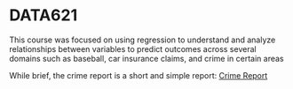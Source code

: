 # DATA621
This course was focused on using regression to understand and analyze relationships between variables to predict outcomes across several domains such as baseball, car insurance claims, and crime in certain areas

While brief, the crime report is a short and simple report:
[Crime Report](https://rpubs.com/hellojohncruz/crime)
